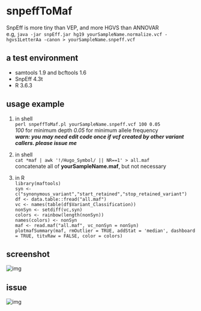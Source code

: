 # snpeffToMaf
SnpEff is more tiny than VEP, and more HGVS than ANNOVAR  
e.g, ```java -jar snpEff.jar hg19 yourSampleName.normalize.vcf -hgvs1LetterAa -canon > yourSampleName.snpeff.vcf```  


## a test environment  
* samtools 1.9 and bcftools 1.6
* SnpEff 4.3t 
* R 3.6.3  

## usage example 
1. in shell  
```perl snpeffToMaf.pl yourSampleName.snpeff.vcf 100 0.05```  
*100* for minimum depth *0.05* for minimum allele frequency  
***warn: you may need edit code once if vcf created by other variant callers. please issue me***

2. in shell  
```cat *maf | awk '!/Hugo_Symbol/ || NR==1' > all.maf```  
concatenate all of **yourSampleName.maf**, but not necessary  

3. in R  
```library(maftools)```  
```syn <- c("synonymous_variant","start_retained","stop_retained_variant")```  
```df <- data.table::fread("all.maf")```  
```vc <- names(table(df$Variant_Classification))```  
```nonSyn <- setdiff(vc,syn)```  
```colors <- rainbow(length(nonSyn))```  
```names(colors) <- nonSyn```  
```maf <- read.maf("all.maf", vc_nonSyn = nonSyn)```  
```plotmafSummary(maf, rmOutlier = TRUE, addStat = 'median', dashboard = TRUE, titvRaw = FALSE, color = colors)```  

## screenshot
![img](https://github.com/tsy19900929/snpeffToMaf/blob/master/plotmafSummary.png)

## issue
![img](https://github.com/tsy19900929/snpeffToMaf/blob/master/issue.png)
